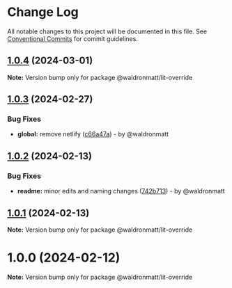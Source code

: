 # Change Log

All notable changes to this project will be documented in this file.
See [Conventional Commits](https://conventionalcommits.org) for commit guidelines.

## [1.0.4](https://github.com/waldronmatt/groundwork/compare/@waldronmatt/lit-override@1.0.3...@waldronmatt/lit-override@1.0.4) (2024-03-01)

**Note:** Version bump only for package @waldronmatt/lit-override

## [1.0.3](https://github.com/waldronmatt/groundwork/compare/@waldronmatt/lit-override@1.0.2...@waldronmatt/lit-override@1.0.3) (2024-02-27)

### Bug Fixes

* **global:** remove netlify ([c66a47a](https://github.com/waldronmatt/groundwork/commit/c66a47a020530a6c1f809e658c5d4f44ae98bf58)) - by @waldronmatt

## [1.0.2](https://github.com/waldronmatt/groundwork/compare/@waldronmatt/lit-override@1.0.1...@waldronmatt/lit-override@1.0.2) (2024-02-13)

### Bug Fixes

* **readme:** minor edits and naming changes ([742b713](https://github.com/waldronmatt/groundwork/commit/742b713484a539f00f4266fda96f6638c1f2d1f4)) - by @waldronmatt

## [1.0.1](https://github.com/waldronmatt/groundwork/compare/@waldronmatt/lit-override@1.0.0...@waldronmatt/lit-override@1.0.1) (2024-02-13)

**Note:** Version bump only for package @waldronmatt/lit-override

# 1.0.0 (2024-02-12)

**Note:** Version bump only for package @waldronmatt/lit-override
